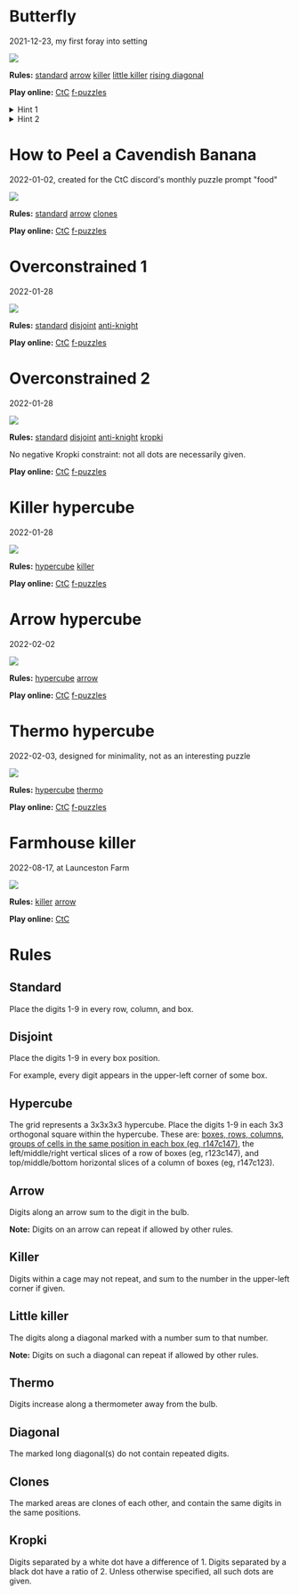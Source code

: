 # Butterfly

2021-12-23, my first foray into setting

![](butterfly.png)

**Rules:**
[standard](#standard)
[arrow](#arrow)
[killer](#killer)
[little killer](#little-killer)
[rising diagonal](#diagonal)

**Play online:**
[CtC](https://tinyurl.com/b7twmz48)
[f-puzzles](https://f-puzzles.com/?id=yxnpswht)

<details>
<summary>Hint 1</summary> 
The upper-right arrows are very restricted: what digits can appear in r3c5 and r5c7?
</details>

<details>
<summary>Hint 2</summary> 
Consider applying set theory to the red and blue regions here: https://tinyurl.com/bp7u2pv5.
</details>

# How to Peel a Cavendish Banana

2022-01-02, created for the CtC discord's monthly puzzle prompt "food"

![](cavendish-banana.png)

**Rules:**
[standard](#standard)
[arrow](#arrow)
[clones](#clones)

**Play online:**
[CtC](https://tinyurl.com/5a7kve6r)
[f-puzzles](https://f-puzzles.com/?id=y28knjuw)

# Overconstrained 1

2022-01-28

![](overconstrained-1.png)

**Rules:**
[standard](#standard)
[disjoint](#disjoint)
[anti-knight](#anti-knight)

**Play online:**
[CtC](https://tinyurl.com/2p9a9kxh)
[f-puzzles](https://f-puzzles.com/?id=ycenxedq)

# Overconstrained 2

2022-01-28

![](overconstrained-2.png)

**Rules:**
[standard](#standard)
[disjoint](#disjoint)
[anti-knight](#anti-knight)
[kropki](#kropki)

No negative Kropki constraint: not all dots are necessarily given.

**Play online:**
[CtC](https://tinyurl.com/2p8pf4t3)
[f-puzzles](https://f-puzzles.com/?id=y9jvczpk)

# Killer hypercube

2022-01-28

![](killer-hypercube.png)

**Rules:**
[hypercube](#hypercube)
[killer](#killer)

**Play online:**
[CtC](https://tinyurl.com/mvxkfnh6)
[f-puzzles](https://f-puzzles.com/?id=yddv7dur)

# Arrow hypercube

2022-02-02

![](arrow-hypercube.png)

**Rules:**
[hypercube](#hypercube)
[arrow](#arrow)

**Play online:**
[CtC](https://tinyurl.com/4xv3jc6d)
[f-puzzles](https://f-puzzles.com/?id=y74otltk)

# Thermo hypercube

2022-02-03, designed for minimality, not as an interesting puzzle

![](thermo-hypercube.png)

**Rules:**
[hypercube](#hypercube)
[thermo](#thermo)

**Play online:**
[CtC](https://tinyurl.com/yc488r77)
[f-puzzles](https://f-puzzles.com/?id=y8wrjhla)

# Farmhouse killer

2022-08-17, at Launceston Farm

![](farmhouse-killer.png)

**Rules:**
[killer](#killer)
[arrow](#arrow)

**Play online:**
[CtC](https://tinyurl.com/5xx8n89k)

# Rules

## Standard

Place the digits 1-9 in every row, column, and box.

## Disjoint

Place the digits 1-9 in every box position.

For example, every digit appears in the upper-left corner of some box.

## Hypercube

The grid represents a 3x3x3x3 hypercube.
Place the digits 1-9 in each 3x3 orthogonal square within the hypercube.
These are: [boxes, rows, columns](#standard),
[groups of cells in the same position in each box (eg, r147c147)](#disjoint),
the left/middle/right vertical slices of a row of boxes (eg, r123c147), and
top/middle/bottom horizontal slices of a column of boxes (eg, r147c123).

## Arrow

Digits along an arrow sum to the digit in the bulb.

**Note:** Digits on an arrow can repeat if allowed by other rules.

## Killer

Digits within a cage may not repeat, and sum to the number in the upper-left corner if given.

## Little killer

The digits along a diagonal marked with a number sum to that number.

**Note:** Digits on such a diagonal can repeat if allowed by other rules.

## Thermo

Digits increase along a thermometer away from the bulb.

## Diagonal

The marked long diagonal(s) do not contain repeated digits.

## Clones

The marked areas are clones of each other, and contain the same digits in the same positions.

## Kropki

Digits separated by a white dot have a difference of 1.
Digits separated by a black dot have a ratio of 2.
Unless otherwise specified, all such dots are given.
